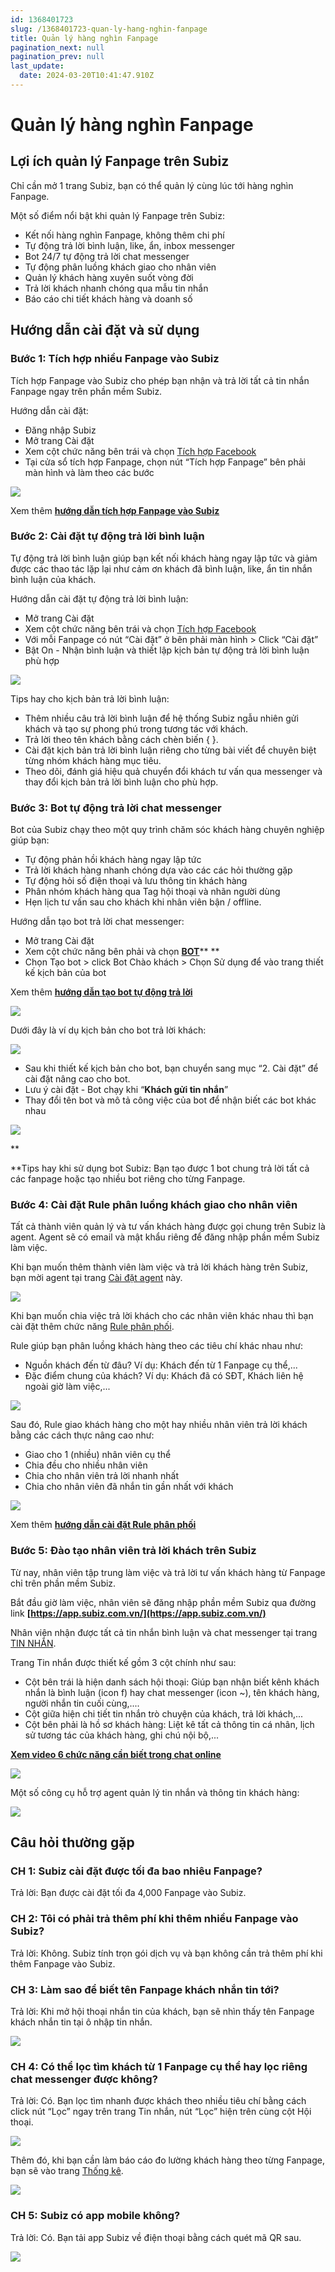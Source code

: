 ```yaml
---
id: 1368401723
slug: /1368401723-quan-ly-hang-nghin-fanpage
title: Quản lý hàng nghìn Fanpage
pagination_next: null
pagination_prev: null
last_update:
  date: 2024-03-20T10:41:47.910Z
---
```


# Quản lý hàng nghìn Fanpage



## Lợi ích quản lý Fanpage trên Subiz


Chỉ cần mở 1 trang Subiz, bạn có thể quản lý cùng lúc tới hàng nghìn Fanpage. 

Một số điểm nổi bật khi quản lý Fanpage trên Subiz:

- Kết nối hàng nghìn Fanpage, không thêm chi phí
- Tự động trả lời bình luận, like, ẩn, inbox messenger
- Bot 24/7 tự động trả lời chat messenger
- Tự động phân luồng khách giao cho nhân viên
- Quản lý khách hàng xuyên suốt vòng đời
- Trả lời khách nhanh chóng qua mẫu tin nhắn
- Báo cáo chi tiết khách hàng và doanh số
## Hướng dẫn cài đặt và sử dụng

### Bước 1: Tích hợp nhiều Fanpage vào Subiz


Tích hợp Fanpage vào Subiz cho phép bạn nhận và trả lời tất cả tin nhắn Fanpage ngay trên phần mềm Subiz.



Hướng dẫn cài đặt:

- Đăng nhập Subiz
- Mở trang Cài đặt
- Xem cột chức năng bên trái và chọn [Tích hợp Facebook](https://app.subiz.com.vn/settings/messenger)
- Tại cửa sổ tích hợp Fanpage, chọn nút “Tích hợp Fanpage” bên phải màn hình và làm theo các bước




![](https://vcdn.subiz-cdn.com/file/34dd822b41ad1dc4bd3d95d610deff1d4cd8ed796d163b5d8ecd7b9198eaf3f2_acpxkgumifuoofoosble)




Xem thêm **[hướng dẫn tích hợp Fanpage vào Subiz](https://www.youtube.com/watch?v=XkAFJFvsUbA&t=2s)**
### Bước 2: Cài đặt tự động trả lời bình luận


Tự động trả lời bình luận giúp bạn kết nối khách hàng ngay lập tức và giảm được các thao tác lặp lại như cảm ơn khách đã bình luận, like, ẩn tin nhắn bình luận của khách.



Hướng dẫn cài đặt tự động trả lời bình luận:

- Mở trang Cài đặt
- Xem cột chức năng bên trái và chọn [Tích hợp Facebook](https://app.subiz.com.vn/settings/messenger)
- Với mỗi Fanpage có nút “Cài đặt” ở bên phải màn hình > Click “Cài đặt”
- Bật On - Nhận bình luận và thiết lập kịch bản tự động trả lời bình luận phù hợp


![](https://vcdn.subiz-cdn.com/file/fe675310736d69506a5f43faba91182dac3ac289e53e41b70f6dbf41c7881771_acpxkgumifuoofoosble)


Tips hay cho kịch bản trả lời bình luận:

- Thêm nhiều câu trả lời bình luận để hệ thống Subiz ngẫu nhiên gửi khách và tạo sự phong phú trong tương tác với khách.
- Trả lời theo tên khách bằng cách chèn biến { }.
- Cài đặt kịch bản trả lời bình luận riêng cho từng bài viết để chuyên biệt từng nhóm khách hàng mục tiêu.
- Theo dõi, đánh giá hiệu quả chuyển đổi khách tư vấn qua messenger và thay đổi kịch bản trả lời bình luận cho phù hợp.


### 

### Bước 3: Bot tự động trả lời chat messenger


Bot của Subiz chạy theo một quy trình chăm sóc khách hàng chuyên nghiệp giúp bạn:

- Tự động phản hồi khách hàng ngay lập tức
- Trả lời khách hàng nhanh chóng dựa vào các các hỏi thường gặp
- Tự động hỏi số điện thoại và lưu thông tin khách hàng
- Phân nhóm khách hàng qua Tag hội thoại và nhãn người dùng
- Hẹn lịch tư vấn sau cho khách khi nhân viên bận / offline.



Hướng dẫn tạo bot trả lời chat messenger: 

- Mở trang Cài đặt
- Xem cột chức năng bên phải và chọn **[BOT](https://app.subiz.com.vn/bots)**** **
- Chọn Tạo bot > click Bot Chào khách > Chọn Sử dụng để vào trang thiết kế kịch bản của bot



Xem thêm **[hướng dẫn tạo bot tự động trả lời](https://subiz.com.vn/docs/1540866648-bot-tu-dong-nhan-tin)**




![](https://vcdn.subiz-cdn.com/file/3599601fb6f850dddb5bf7c6fa58770292e6bd223be2c5811d674f111033ba97_acpxkgumifuoofoosble)




Dưới đây là ví dụ kịch bản cho bot trả lời khách:


![](https://vcdn.subiz-cdn.com/file/cd7be891f08c592eda165ebddb324efeff58fea56b85619b8075ff1b53e89674_acpxkgumifuoofoosble)




- Sau khi thiết kế kịch bản cho bot, bạn chuyển sang mục “2. Cài đặt” để cài đặt nâng cao cho bot.
- Lưu ý cài đặt - Bot chạy khi “**Khách gửi tin nhắn**”
- Thay đổi tên bot và mô tả công việc của bot để nhận biết các bot khác nhau


![](https://vcdn.subiz-cdn.com/file/804a8b6684c3765a0ead9c1460d3d4c8672579548a58248b2114f5e6f4ca40d0_acpxkgumifuoofoosble)


**

**Tips hay khi sử dụng bot Subiz: Bạn tạo được 1 bot chung trả lời tất cả các fanpage hoặc tạo nhiều bot riêng cho từng Fanpage.
### Bước 4: Cài đặt Rule phân luồng khách giao cho nhân viên


Tất cả thành viên quản lý và tư vấn khách hàng được gọi chung trên Subiz là agent. Agent sẽ có email và mật khẩu riêng để đăng nhập phần mềm Subiz làm việc. 



Khi bạn muốn thêm thành viên làm việc và trả lời khách hàng trên Subiz, bạn mời agent tại trang [Cài đặt agent](https://app.subiz.com.vn/settings/agents) này.


![](https://vcdn.subiz-cdn.com/file/6b084fa144dc0864fe1d3d4beabb4d91b48545de1aa3e292a504686ff20931ef_acpxkgumifuoofoosble)




Khi bạn muốn chia việc trả lời khách cho các nhân viên khác nhau thì bạn cài đặt thêm chức năng [Rule phân phối](https://app.subiz.com.vn/settings/rule-setting).



Rule giúp bạn phân luồng khách hàng theo các tiêu chí khác nhau như: 

- Nguồn khách đến từ đâu? Ví dụ: Khách đến từ 1 Fanpage cụ thể,...
- Đặc điểm chung của khách? Ví dụ: Khách đã có SĐT, Khách liên hệ ngoài giờ làm việc,...


![](https://vcdn.subiz-cdn.com/file/d40ea5c7e1856728890a46be4e9fab42ccdb29174d6295b0df39c30450adf8bd_acpxkgumifuoofoosble)




Sau đó, Rule giao khách hàng cho một hay nhiều nhân viên trả lời khách bằng các cách thực nâng cao như:

- Giao cho 1 (nhiều) nhân viên cụ thể
- Chia đều cho nhiều nhân viên
- Chia cho nhân viên trả lời nhanh nhất
- Chia cho nhân viên đã nhắn tin gần nhất với khách




![](https://vcdn.subiz-cdn.com/file/6ce6137991ace8659598acd549ede38dcd5cc8d120c812ddf72338e57e93112c_acpxkgumifuoofoosble)




Xem thêm **[hướng dẫn cài đặt Rule phân phối](https://subiz.com.vn/docs/972963943-rule-phan-phoi-hoi-thoai)**
### Bước 5: Đào tạo nhân viên trả lời khách trên Subiz


Từ nay, nhân viên tập trung làm việc và trả lời tư vấn khách hàng từ Fanpage chỉ trên phần mềm Subiz.



Bắt đầu giờ làm việc, nhân viên sẽ đăng nhập phần mềm Subiz qua đường link **[https://app.subiz.com.vn/](https://app.subiz.com.vn/)**



Nhân viên nhận được tất cả tin nhắn bình luận và chat messenger tại trang [TIN NHẮN](https://app.subiz.com.vn/convo).



Trang Tin nhắn được thiết kế gồm 3 cột chính như sau:

- Cột bên trái là hiện danh sách hội thoại: Giúp bạn nhận biết kênh khách nhắn là bình luận (icon f) hay chat messenger (icon ~), tên khách hàng, người nhắn tin cuối cùng,....
- Cột giữa hiện chi tiết tin nhắn trò chuyện của khách, trả lời khách,...
- Cột bên phải là hồ sơ khách hàng: Liệt kê tất cả thông tin cá nhân, lịch sử tương tác của khách hàng, ghi chú nội bộ,...

**[Xem video 6 chức năng cần biết trong chat online](https://www.youtube.com/watch?v=5tfSPLKmK2o)**




![](https://vcdn.subiz-cdn.com/file/088aaab9c74d1f4fe299f2e9dbfb20e5570b91186db37e47aab9ef9bd0bd8c15_acpxkgumifuoofoosble)




Một số công cụ hỗ trợ agent quản lý tin nhắn và thông tin khách hàng:


![](https://vcdn.subiz-cdn.com/file/26f2320d9683a9d5b263cafdc37526687df704d22c78683f25cfbdd18edffd37_acpxkgumifuoofoosble)





## Câu hỏi thường gặp

### CH 1: Subiz cài đặt được tối đa bao nhiêu Fanpage?


Trả lời: Bạn được cài đặt tối đa 4,000 Fanpage vào Subiz.


### CH 2: Tôi có phải trả thêm phí khi thêm nhiều Fanpage vào Subiz?


Trả lời: Không. Subiz tính trọn gói dịch vụ và bạn không cần trả thêm phí khi thêm Fanpage vào Subiz.


### CH 3: Làm sao để biết tên Fanpage khách nhắn tin tới?


Trả lời: Khi mở hội thoại nhắn tin của khách, bạn sẽ nhìn thấy tên Fanpage khách nhắn tin tại ô nhập tin nhắn.




![](https://vcdn.subiz-cdn.com/file/24eeecfeb5b08f855cfa81a094eced4e178ca774f0713b0aa83239e90c49344c_acpxkgumifuoofoosble)



### CH 4: Có thể lọc tìm khách từ 1 Fanpage cụ thể hay lọc riêng chat messenger được không?




Trả lời: Có. Bạn lọc tìm nhanh được khách theo nhiều tiêu chí bằng cách click nút “Lọc” ngay trên trang Tin nhắn, nút “Lọc” hiện trên cùng cột Hội thoại.


![](https://vcdn.subiz-cdn.com/file/ca13f3fc2dc42e2b4048354a9269568b8bf81f6facaa4a355b4a2ba6446e459f_acpxkgumifuoofoosble)




Thêm đó, khi bạn cần làm báo cáo đo lường khách hàng theo từng Fanpage, bạn sẽ vào trang [Thống kê](https://app.subiz.com.vn/new-reports/convo).


![](https://vcdn.subiz-cdn.com/file/62b42690b9f96868823f5a162b9c572a17a1df92bc033b4a5bff8aa5f366aa7e_acpxkgumifuoofoosble)



### CH 5: Subiz có app mobile không?


Trả lời: Có. Bạn tải app Subiz về điện thoại bằng cách quét mã QR sau.


![](https://vcdn.subiz-cdn.com/file/9f021e50d89901ed11a48111f04362f9f65edf11916cd23f73684307145538be_acpxkgumifuoofoosble)